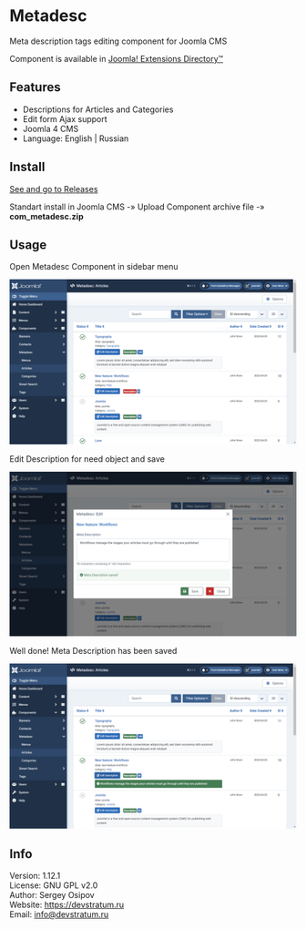 # Metadesc

Meta description tags editing component for Joomla CMS

Сomponent is available in [Joomla! Extensions Directory™](https://extensions.joomla.org/extension/metadesc/)

## Features

* Descriptions for Articles and Categories
* Edit form Ajax support
* Joomla 4 CMS
* Language: English | Russian

## Install

[See and go to Releases](https://github.com/devstratum/metadesc/releases)

Standart install in Joomla CMS -» Upload Component archive file -» **com_metadesc.zip**

## Usage

Open Metadesc Component in sidebar menu

![com_metadesc_01](https://github.com/devstratum/metadesc/blob/main/com_metadesc_01.png)

Edit Description for need object and save

![com_metadesc_02](https://github.com/devstratum/metadesc/blob/main/com_metadesc_02.png)

Well done! Meta Description has been saved

![com_metadesc_03](https://github.com/devstratum/metadesc/blob/main/com_metadesc_03.png)

## Info

Version: 1.12.1  
License: GNU GPL v2.0  
Author: Sergey Osipov  
Website: https://devstratum.ru  
Email: info@devstratum.ru

